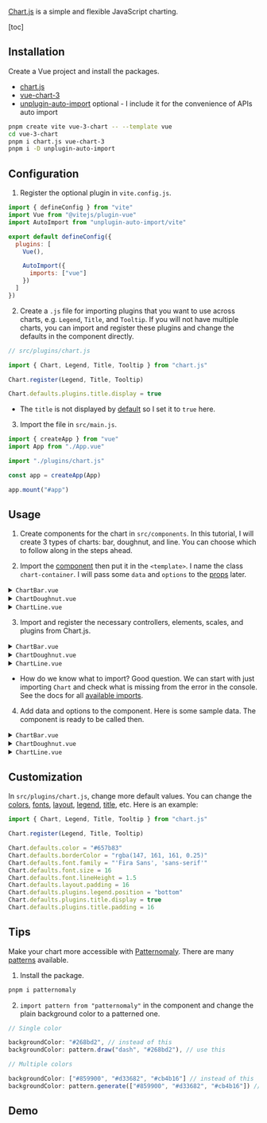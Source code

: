 [Chart.js](https://www.chartjs.org/) is a simple and flexible JavaScript charting.

[toc]

## Installation

Create a Vue project and install the packages.

- [chart.js](https://www.npmjs.com/package/chart.js)
- [vue-chart-3](https://www.npmjs.com/package/vue-chart-3)
- [unplugin-auto-import](https://www.npmjs.com/package/unplugin-auto-import) <carbon-arrow-right /> optional - I include it for the convenience of APIs auto import

```zsh
pnpm create vite vue-3-chart -- --template vue
cd vue-3-chart
pnpm i chart.js vue-chart-3
pnpm i -D unplugin-auto-import
```

## Configuration

1. Register the optional plugin in `vite.config.js`.

```js
import { defineConfig } from "vite"
import Vue from "@vitejs/plugin-vue"
import AutoImport from "unplugin-auto-import/vite"

export default defineConfig({
  plugins: [
    Vue(),

    AutoImport({
      imports: ["vue"]
    })
  ]
})
```

2. Create a `.js` file for importing plugins that you want to use across charts, e.g. `Legend`, `Title`, and `Tooltip`. If you will not have multiple charts, you can import and register these plugins and change the defaults in the component directly.

```js
// src/plugins/chart.js

import { Chart, Legend, Title, Tooltip } from "chart.js"

Chart.register(Legend, Title, Tooltip)

Chart.defaults.plugins.title.display = true
```

- The `title` is not displayed by [default](https://www.chartjs.org/docs/latest/configuration/title.html#title-configuration) so I set it to `true` here.

3. Import the file in `src/main.js`.

```js
import { createApp } from "vue"
import App from "./App.vue"

import "./plugins/chart.js"

const app = createApp(App)

app.mount("#app")
```

## Usage

1. Create components for the chart in `src/components`. In this tutorial, I will create 3 types of charts: bar, doughnut, and line. You can choose which to follow along in the steps ahead.

2. Import the [component](https://vue-chart-3.netlify.app/components/#list-of-all-components) then put it in the `<template>`. I name the class `chart-container`. I will pass some `data` and `options` to the [props](https://vue-chart-3.netlify.app/components/#all-components-props) later.

<details>
<summary><code>ChartBar.vue</code></summary>

```vue
<template>
  <BarChart
    :chart-data="data"
    :options="options"
    css-classes="chart-container" />
</template>

<script setup>
import { BarChart } from "vue-chart-3"
</script>
```

</details>

<details>
<summary><code>ChartDoughnut.vue</code></summary>

```vue
<template>
  <DoughnutChart
    :chart-data="data"
    :options="options"
    css-classes="chart-container" />
</template>

<script setup>
import { DoughnutChart } from "vue-chart-3"
</script>
```

</details>

<details>
<summary><code>ChartLine.vue</code></summary>

```vue
<template>
  <LineChart
    :chart-data="data"
    :options="options"
    css-classes="chart-container" />
</template>

<script setup>
import { LineChart } from "vue-chart-3"
</script>
```

</details>

3. Import and register the necessary controllers, elements, scales, and plugins from Chart.js.

<details>
<summary><code>ChartBar.vue</code></summary>

```js
import {
  Chart,
  BarController,
  CategoryScale,
  LinearScale,
  BarElement
} from "chart.js"

Chart.register(BarController, CategoryScale, LinearScale, BarElement)
```

</details>

<details>
<summary><code>ChartDoughnut.vue</code></summary>

```js
import { Chart, DoughnutController, ArcElement } from "chart.js"

Chart.register(DoughnutController, ArcElement)
```

</details>

<details>
<summary><code>ChartLine.vue</code></summary>

```js
import {
  Chart,
  LinearScale,
  LineElement,
  LineController,
  CategoryScale,
  PointElement
} from "chart.js"

Chart.register(
  LinearScale,
  LineElement,
  LineController,
  CategoryScale,
  PointElement
)
```

</details>

- How do we know what to import? Good question. We can start with just importing `Chart` and check what is missing from the error in the console. See the docs for all [available imports](https://www.chartjs.org/docs/latest/getting-started/integration.html#bundlers-webpack-rollup-etc).

4. Add data and options to the component. Here is some sample data. The component is ready to be called then.

<details>
<summary><code>ChartBar.vue</code></summary>

```js
const dataValues = ref([
  [1, 3, 5, 7, 2, 4, 6],
  [1, 5, 2, 6, 3, 7, 4]
])

const data = computed(() => ({
  labels: ["Sun", "Mon", "Tue", "Wed", "Thu", "Fri", "Sat"],

  datasets: [
    {
      label: "Foo",
      data: dataValues.value[0],
      backgroundColor: "#268bd2"
    },
    {
      label: "Bar",
      data: dataValues.value[1],
      backgroundColor: "#2aa198"
    }
  ]
}))

const options = ref({
  plugins: {
    title: {
      text: "Bar"
    }
  }
})
```

</details>

<details>
<summary><code>ChartDoughnut.vue</code></summary>

```js
const dataValues = ref([10, 20, 40])

const data = computed(() => ({
  labels: ["Foo", "Bar", "Baz"],

  datasets: [
    {
      data: dataValues.value,
      backgroundColor: ["#859900", "#d33682", "#cb4b16"]
    }
  ]
}))

const options = ref({
  elements: {
    arc: {
      borderColor: "#073642"
    }
  },

  plugins: {
    title: {
      text: "Doughnut"
    }
  }
})
```

</details>

<details>
<summary><code>ChartLine.vue</code></summary>

```js
const dataValues = ref([12, 14, 16, 18, 11, 13, 15])

const data = computed(() => ({
  labels: ["Sun", "Mon", "Tue", "Wed", "Thu", "Fri", "Sat"],

  datasets: [
    {
      label: "Foo",
      data: dataValues.value,
      borderColor: "#dc322f"
    }
  ]
}))

const options = ref({
  scales: {
    y: {
      beginAtZero: true
    }
  },

  plugins: {
    title: {
      text: "Line"
    }
  }
})
```

</details>

## Customization

In `src/plugins/chart.js`, change more default values. You can change the [colors](https://www.chartjs.org/docs/latest/general/colors.html#colors), [fonts](https://www.chartjs.org/docs/latest/general/fonts.html#fonts), [layout](https://www.chartjs.org/docs/latest/configuration/layout.html#layout), [legend](https://www.chartjs.org/docs/latest/configuration/legend.html#legend), [title](https://www.chartjs.org/docs/latest/configuration/title.html#title), etc. Here is an example:

```js
import { Chart, Legend, Title, Tooltip } from "chart.js"

Chart.register(Legend, Title, Tooltip)

Chart.defaults.color = "#657b83"
Chart.defaults.borderColor = "rgba(147, 161, 161, 0.25)"
Chart.defaults.font.family = "'Fira Sans', 'sans-serif'"
Chart.defaults.font.size = 16
Chart.defaults.font.lineHeight = 1.5
Chart.defaults.layout.padding = 16
Chart.defaults.plugins.legend.position = "bottom"
Chart.defaults.plugins.title.display = true
Chart.defaults.plugins.title.padding = 16
```

## Tips

Make your chart more accessible with [Patternomaly](https://github.com/ashiguruma/patternomaly). There are many [patterns](https://github.com/ashiguruma/patternomaly#pattern-keys) available.

1. Install the package.

```zsh
pnpm i patternomaly
```

2. `import pattern from "patternomaly"` in the component and change the plain background color to a patterned one.

```js
// Single color

backgroundColor: "#268bd2", // instead of this
backgroundColor: pattern.draw("dash", "#268bd2"), // use this

// Multiple colors

backgroundColor: ["#859900", "#d33682", "#cb4b16"] // instead of this
backgroundColor: pattern.generate(["#859900", "#d33682", "#cb4b16"]) // use this
```

## Demo

<div class="grid gap-8" lg="grid-cols-2">
  <ChartBar />
  <ChartDoughnut />
  <ChartLine />
</div>
